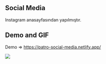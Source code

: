 
## Social Media

Instagram anasayfasından yapılmıştır.


## Demo and GIF

Demo => https://patro-social-media.netlify.app/

![](https://github.com/samettekin01/social-media/blob/main/son.gif)

